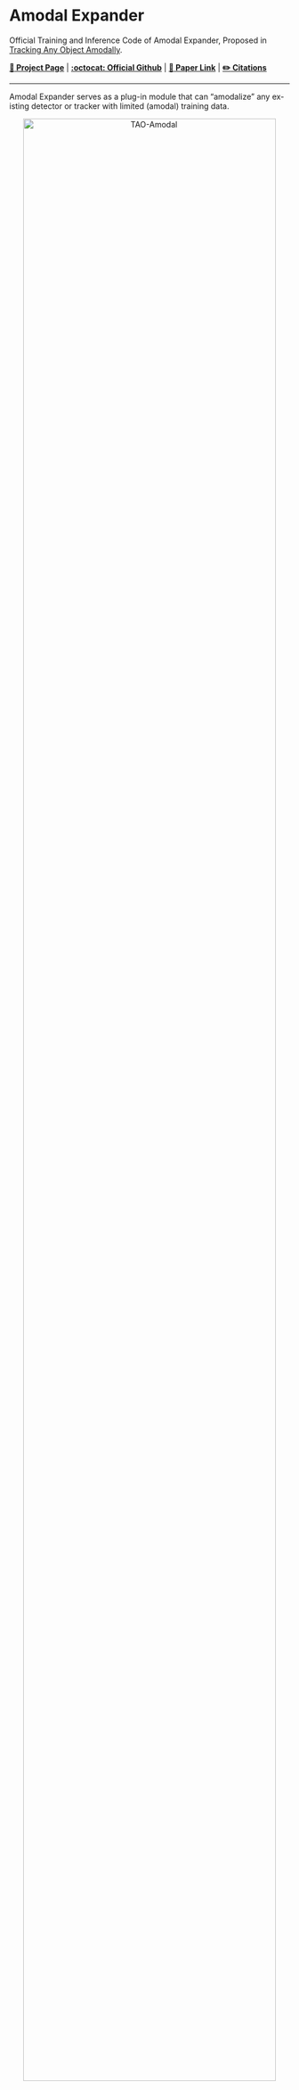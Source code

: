 # Amodal Expander

   Official Training and Inference Code of Amodal Expander, Proposed in [Tracking Any Object Amodally](https://tao-amodal.github.io/).
  <!-- [**:paperclip: Paper Link**]() -->
   [**:orange_book: Project Page**](https://tao-amodal.github.io/) | [**:octocat: Official Github**](https://github.com/WesleyHsieh0806/TAO-Amodal)  | [**:paperclip: Paper Link**](https://arxiv.org/abs/2312.12433) | [**:pencil2: Citations**](#citations)



---

  Amodal Expander serves as a plug-in module that can “amodalize” any ex-isting detector or tracker with limited (amodal) training data.
   
   <div align="center">
  <a href="#school_satchel-get-started"><img width="95%" alt="TAO-Amodal" src="https://github.com/WesleyHsieh0806/Amodal-Expander/assets/55971907/70ddf677-2c88-40d4-8b15-b2b7825d4eff"></a>
   </div>


  :pushpin: Leave a :star: in our [official repository](https://github.com/WesleyHsieh0806/TAO-Amodal) to keep track of the updates.

---


  <h2> Table of Contents</h2>
  <ul>
    <li>
      <a href="#school_satchel-get-started">Get Started</a>
    </li>
    <li>
      <a href="#running-training-and-inference">Training and Inference</a>
    </li>
    <li>
      <a href="#rabbit2-pastenocclude">PasteNOcclude</a>
    </li>
    <li>
      <a href="#citations">Citations</a>
    </li>
  </ul>



---

## :school_satchel: Get Started

## :running: Training and Inference

## :rabbit2: PasteNOcclude
PasteNOcclude serves as a data augmentation technique to automatically generate more occlusion scenarios. 
Check the [Jupyter demo]() and implementation details ([link 1](), [link 2]()).

<div align="center">
  <a href="https://tao-amodal.github.io/"><img width="95%" alt="TAO-Amodal" src="https://github.com/WesleyHsieh0806/Amodal-Expander/assets/55971907/c08286bf-3e8a-464e-b5e3-dd23f389962f"></a>
   </div>



## Citations
``` bash
@misc{hsieh2023tracking,
    title={Tracking Any Object Amodally},
    author={Cheng-Yen Hsieh and Tarasha Khurana and Achal Dave and Deva Ramanan},
    year={2023},
    eprint={2312.12433},
    archivePrefix={arXiv},
    primaryClass={cs.CV}
}
```
